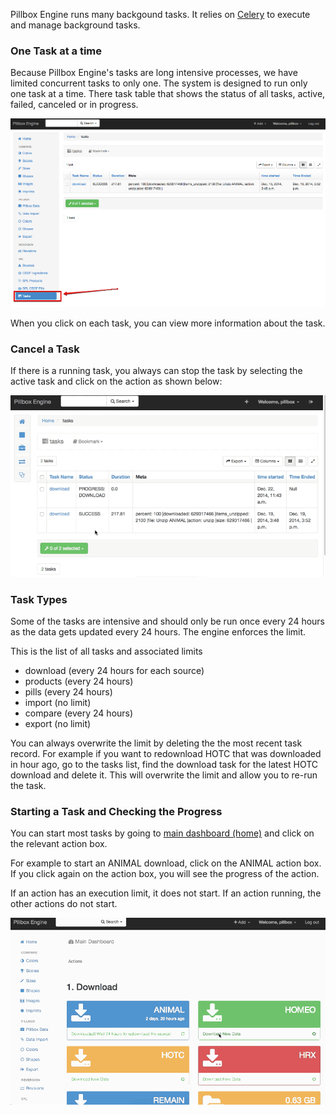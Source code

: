 Pillbox Engine runs many backgound tasks. It relies on [Celery](http://www.celeryproject.org) to execute and manage background tasks.

### One Task at a time

Because Pillbox Engine's tasks are long intensive processes, we have limited concurrent tasks to only one. The system is designed to run only one task at a time. There task table that shows the status of all tasks, active, failed, canceled or in progress.

![tasks](../img/tasks.png)

When you click on each task, you can view more information about the task.

### Cancel a Task

If there is a running task, you always can stop the task by selecting the active task and click on the action as shown below:

![cancel_task](../img/cancel_task.gif)

### Task Types

Some of the tasks are intensive and should only be run once every 24 hours as the data gets updated every 24 hours. The engine enforces the limit.

This is the list of all tasks and associated limits

- download (every 24 hours for each source)
- products (every 24 hours)
- pills (every 24 hours)
- import (no limit)
- compare (every 24 hours)
- export (no limit)

You can always overwrite the limit by deleting the the most recent task record. For example if you want to redownload HOTC that was downloaded in hour ago, go to the tasks list, find the download task for the latest HOTC download and delete it. This will overwrite the limit and allow you to re-run the task.

### Starting a Task and Checking the Progress

You can start most tasks by going to [main dashboard (home)](http://localhost:5000/) and click on the relevant action box.

For example to start an ANIMAL download, click on the ANIMAL action box. If you click again on the action box, you will see the progress of the action.

If an action has an execution limit, it does not start. If an action running, the other actions do not start.

![task progress](../img/task_progress.gif)




